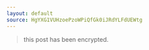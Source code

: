 ```yaml
---
layout: default
source: HgYXG1VUHzoePzoWPiQfGk0iJRdYLFdUEWtg
---
```


> this post has been encrypted.